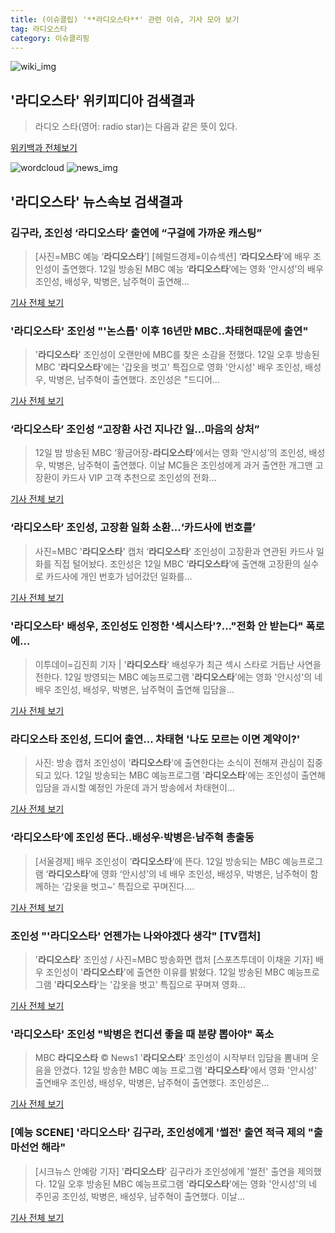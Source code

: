 ```yaml
---
title: (이슈클립) '**라디오스타**' 관련 이슈, 기사 모아 보기
tag: 라디오스타
category: 이슈클리핑
---
```

![wiki_img](https://user-images.githubusercontent.com/42597476/44503234-41136a80-a6d0-11e8-9071-6fc6418eafe4.png)
## **'**라디오스타**'** 위키피디아 검색결과
>라디오 스타(영어: radio star)는 다음과 같은 뜻이 있다.

<a href="https://ko.wikipedia.org/wiki/라디오스타" target="_blank">위키백과 전체보기</a>

![wordcloud](https://s3.ap-northeast-2.amazonaws.com/lyrics101-wordcloud/2018-09-12-1536763672.png)
![news_img](https://user-images.githubusercontent.com/42597476/44507050-1206f400-a6e4-11e8-8d98-7ffbfebb353f.png)
## **'**라디오스타**'** 뉴스속보 검색결과
### 김구라, 조인성 ‘**라디오스타**’ 출연에 “구걸에 가까운 캐스팅”

>[사진=MBC 예능 ‘**라디오스타**’] [헤럴드경제=이슈섹션] ‘**라디오스타**’에 배우 조인성이 출연했다. 12일 방송된 MBC 예능 ‘**라디오스타**’에는 영화 ‘안시성’의 배우 조인성, 배성우, 박병은, 남주혁이 출연해...

<a href="http://news.heraldcorp.com/view.php?ud=20180912000916" target="_blank">기사 전체 보기</a>

### '**라디오스타**' 조인성 "'논스톱' 이후 16년만 MBC..차태현때문에 출연"

>'**라디오스타**' 조인성이 오랜만에 MBC를 찾은 소감을 전했다. 12일 오후 방송된 MBC '**라디오스타**'에는 '갑옷을 벗고' 특집으로 영화 '안시성' 배우 조인성, 배성우, 박병은, 남주혁이 출연했다. 조인성은 "드디어...

<a href="http://www.osen.co.kr/article/G1110988130" target="_blank">기사 전체 보기</a>

### ‘**라디오스타**’ 조인성 “고장환 사건 지나간 일…마음의 상처”

>12일 밤 방송된 MBC ‘황금어장-**라디오스타**’에서는 영화 ‘안시성’의 조인성, 배성우, 박병은, 남주혁이 출연했다. 이날 MC들은 조인성에게 과거 출연한 개그맨 고장환이 카드사 VIP 고객 추천으로 조인성의 전화...

<a href="http://sports.donga.com/3/all/20180912/91979182/1" target="_blank">기사 전체 보기</a>

### ‘**라디오스타**’ 조인성, 고장환 일화 소환...‘카드사에 번호를’

>사진=MBC '**라디오스타**' 캡처 ‘**라디오스타**’ 조인성이 고장환과 연관된 카드사 일화를 직접 털어놨다. 조인성은 12일 MBC ‘**라디오스타**’에 출연해 고장환의 실수로 카드사에 개인 번호가 넘어갔던 일화를...

<a href="http://www.rpm9.com/news/article.html?id=20180912090088" target="_blank">기사 전체 보기</a>

### '**라디오스타**' 배성우, 조인성도 인정한 '섹시스타'?…"전화 안 받는다" 폭로에…

>이투데이=김진희 기자 | '**라디오스타**' 배성우가 최근 섹시 스타로 거듭난 사연을 전한다. 12일 방영되는 MBC 예능프로그램 '**라디오스타**'에는 영화 '안시성'의 네 배우 조인성, 배성우, 박병은, 남주혁이 출연해 입담을...

<a href="http://www.etoday.co.kr/news/section/newsview.php?idxno=1662902" target="_blank">기사 전체 보기</a>

### **라디오스타** 조인성, 드디어 출연... 차태현 '나도 모르는 이면 계약이?'

>사진: 방송 캡처 조인성이 '**라디오스타**'에 출연한다는 소식이 전해져 관심이 집중되고 있다. 12일 방송되는 MBC 예능프로그램 '**라디오스타**'에는 조인성이 출연해 입담을 과시할 예정인 가운데 과거 방송에서 차태현이...

<a href="http://www.gukjenews.com/news/articleView.html?idxno=990886" target="_blank">기사 전체 보기</a>

### ‘**라디오스타**’에 조인성 뜬다..배성우·박병은·남주혁 총출동

>[서울경제] 배우 조인성이 ‘**라디오스타**’에 뜬다. 12일 방송되는 MBC 예능프로그램 ‘**라디오스타**’에 영화 ‘안시성’의 네 배우 조인성, 배성우, 박병은, 남주혁이 함께하는 ‘갑옷을 벗고~’ 특집으로 꾸며진다....

<a href="http://www.sedaily.com/NewsView/1S4LYN1NGT" target="_blank">기사 전체 보기</a>

### 조인성 "'**라디오스타**' 언젠가는 나와야겠다 생각" [TV캡처]

>'**라디오스타**' 조인성 / 사진=MBC 방송화면 캡처 [스포츠투데이 이채윤 기자] 배우 조인성이 '**라디오스타**'에 출연한 이유를 밝혔다. 12일 방송된 MBC 예능프로그램 '**라디오스타**'는 '갑옷을 벗고' 특집으로 꾸며져 영화...

<a href="http://stoo.asiae.co.kr/news/naver_view.htm?idxno=2018091223293477803" target="_blank">기사 전체 보기</a>

### '**라디오스타**' 조인성 "박병은 컨디션 좋을 때 분량 뽑아야" 폭소

>MBC **라디오스타** © News1 '**라디오스타**' 조인성이 시작부터 입담을 뽐내며 웃음을 안겼다. 12일 방송한 MBC 예능 프로그램 '**라디오스타**'에서 영화 '안시성' 출연배우 조인성, 배성우, 박병은, 남주혁이 출연했다. 조인성은...

<a href="http://news1.kr/articles/?3425154" target="_blank">기사 전체 보기</a>

### [예능 SCENE] '**라디오스타**' 김구라, 조인성에게 '썰전' 출연 적극 제의 "출마선언 해라"

>[시크뉴스 안예랑 기자] '**라디오스타**' 김구라가 조인성에게 '썰전' 출연을 제의했다. 12일 오후 방송된 MBC 예능프로그램 '**라디오스타**'에는 영화 '안시성'의 네 주인공 조인성, 박병은, 배성우, 남주혁이 출연했다. 이날...

<a href="http://chicnews.mk.co.kr/article.php?aid=1536762609211679010" target="_blank">기사 전체 보기</a>


